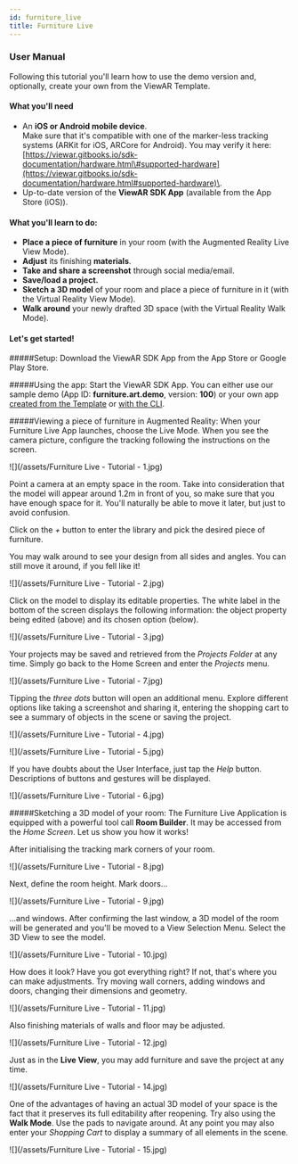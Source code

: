 ```yaml
---
id: furniture_live
title: Furniture Live
---
```


### User Manual

Following this tutorial you'll learn how to use the demo version and, optionally, create your own from the ViewAR Template.

#### What you'll need

* An **iOS or Android mobile device**.
<br>Make sure that it's compatible with one of the marker-less tracking systems (ARKit for iOS, ARCore for Android). You may verify it here: [https://viewar.gitbooks.io/sdk-documentation/hardware.html\#supported-hardware](https://viewar.gitbooks.io/sdk-documentation/hardware.html#supported-hardware)\.
* Up-to-date version of the **ViewAR SDK App** (available from the App Store (iOS)).

#### What you'll learn to do:

* **Place a piece of furniture** in your room (with the Augmented Reality Live View Mode).
* **Adjust** its finishing **materials**.
* **Take and share a screenshot** through social media/email.
* **Save/load a project.**
* **Sketch a 3D model** of your room and place a piece of furniture in it (with the Virtual Reality View Mode).
* **Walk around** your newly drafted 3D space (with the Virtual Reality Walk Mode).

#### Let's get started!

#####Setup:
Download the ViewAR SDK App from the App Store or Google Play Store.

#####Using the app:
Start the ViewAR SDK App. You can either use our sample demo (App ID: **furniture.art.demo**, version: **100**) or your own app [created from the Template](tutorials/furniture-live/furniture-live/create-your-app-with-the-app-builder.md) or [with the CLI](tutorials/furniture-live/furniture-live/furniture-live-cli.md).

#####Viewing a piece of furniture in Augmented Reality:
When your Furniture Live App launches, choose the Live Mode. When you see the camera picture, configure the tracking following the instructions on the screen.

![](/assets/Furniture Live - Tutorial - 1.jpg)

Point a camera at an empty space in the room. Take into consideration that the model will appear around 1.2m in front of you, so make sure that you have enough space for it. You'll naturally be able to move it later, but just to avoid confusion.

Click on the _+_ button to enter the library and pick the desired piece of furniture.

You may walk around to see your design from all sides and angles. You can still move it around, if you fell like it!

![](/assets/Furniture Live - Tutorial - 2.jpg)

Click on the model to display its editable properties. The white label in the bottom of the screen displays the following information: the object property being edited (above) and its chosen option (below).

![](/assets/Furniture Live - Tutorial - 3.jpg)

Your projects may be saved and retrieved from the _Projects Folder_ at any time. Simply go back to the Home Screen and enter the _Projects_ menu.

![](/assets/Furniture Live - Tutorial - 7.jpg)

Tipping the _three dots_ button will open an additional menu. Explore different options like taking a screenshot and sharing it, entering the shopping cart to see a summary of objects in the scene or saving the project.

![](/assets/Furniture Live - Tutorial - 4.jpg)

![](/assets/Furniture Live - Tutorial - 5.jpg)

If you have doubts about the User Interface, just tap the _Help_ button. Descriptions of buttons and gestures will be displayed.

![](/assets/Furniture Live - Tutorial - 6.jpg)

#####Sketching a 3D model of your room:
The Furniture Live Application is equipped with a powerful tool call **Room Builder**. It may be accessed from the _Home Screen_. Let us show you how it works!

After initialising the tracking mark corners of your room.

![](/assets/Furniture Live - Tutorial - 8.jpg)

Next, define the room height. Mark doors...

![](/assets/Furniture Live - Tutorial - 9.jpg)

...and windows. After confirming the last window, a 3D model of the room will be generated and you'll be moved to a View Selection Menu. Select the 3D View to see the model.

![](/assets/Furniture Live - Tutorial - 10.jpg)

How does it look? Have you got everything right? If not, that's where you can make adjustments. Try moving wall corners, adding windows and doors, changing their dimensions and geometry.

![](/assets/Furniture Live - Tutorial - 11.jpg)

Also finishing materials of walls and floor may be adjusted.

![](/assets/Furniture Live - Tutorial - 12.jpg)

Just as in the **Live View**, you may add furniture and save the project at any time.

![](/assets/Furniture Live - Tutorial - 14.jpg)

One of the advantages of having an actual 3D model of your space is the fact that it preserves its full editability after reopening. Try also using the **Walk Mode**. Use the pads to navigate around. At any point you may also enter your _Shopping Cart_ to display a summary of all elements in the scene.

![](/assets/Furniture Live - Tutorial - 15.jpg)